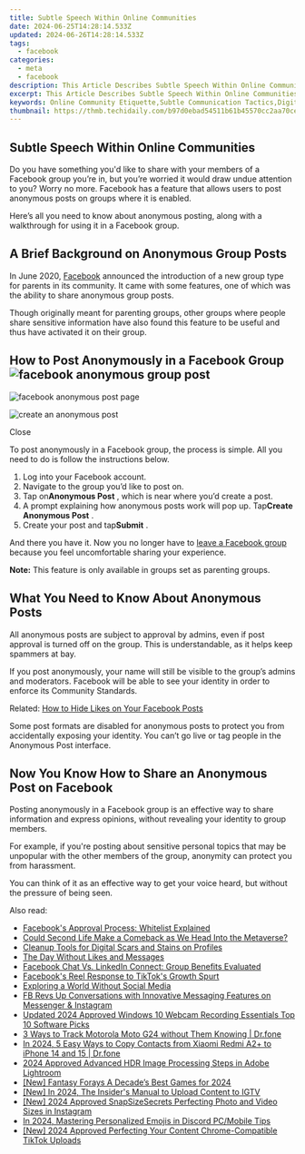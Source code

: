 ```yaml
---
title: Subtle Speech Within Online Communities
date: 2024-06-25T14:28:14.533Z
updated: 2024-06-26T14:28:14.533Z
tags:
  - facebook
categories:
  - meta
  - facebook
description: This Article Describes Subtle Speech Within Online Communities
excerpt: This Article Describes Subtle Speech Within Online Communities
keywords: Online Community Etiquette,Subtle Communication Tactics,Digital Discourse Strategies,Virtual Interaction Techniques,Online Dialogue Nuances,Polite Digital Conversations,Social Media Respectfulness
thumbnail: https://thmb.techidaily.com/b97d0ebad54511b61b45570cc2aa70ceb4b57e4382ef455cbbee6f6a39f5f377.jpg
---
```


## Subtle Speech Within Online Communities

 Do you have something you'd like to share with your members of a Facebook group you’re in, but you’re worried it would draw undue attention to you? Worry no more. Facebook has a feature that allows users to post anonymous posts on groups where it is enabled.

 Here’s all you need to know about anonymous posting, along with a walkthrough for using it in a Facebook group.

## A Brief Background on Anonymous Group Posts

 In June 2020, [Facebook](https://www.facebook.com/community/whats-new/new-parenting-group-type/) announced the introduction of a new group type for parents in its community. It came with some features, one of which was the ability to share anonymous group posts.

 Though originally meant for parenting groups, other groups where people share sensitive information have also found this feature to be useful and thus have activated it on their group.

## How to Post Anonymously in a Facebook Group ![facebook anonymous group post](https://static1.makeuseofimages.com/wordpress/wp-content/uploads/2021/07/facebook-group-anonymous-post-homepage.jpg)

![facebook anonymous post page](https://static1.makeuseofimages.com/wordpress/wp-content/uploads/2021/07/facebook-group-anonymous-post.jpg)

![create an anonymous post](https://static1.makeuseofimages.com/wordpress/wp-content/uploads/2021/07/facebook-group-anonymous-post-post.jpg)

Close

 To post anonymously in a Facebook group, the process is simple. All you need to do is follow the instructions below.

1. Log into your Facebook account.
2. Navigate to the group you’d like to post on.
3. Tap on**Anonymous Post** , which is near where you’d create a post.
4. A prompt explaining how anonymous posts work will pop up. Tap**Create Anonymous Post** .
5. Create your post and tap**Submit** .

 And there you have it. Now you no longer have to [leave a Facebook group](https://www.makeuseof.com/how-to-leave-a-facebook-group/) because you feel uncomfortable sharing your experience.

**Note:** This feature is only available in groups set as parenting groups.

## What You Need to Know About Anonymous Posts

 All anonymous posts are subject to approval by admins, even if post approval is turned off on the group. This is understandable, as it helps keep spammers at bay.

 If you post anonymously, your name will still be visible to the group’s admins and moderators. Facebook will be able to see your identity in order to enforce its Community Standards.

 Related: [How to Hide Likes on Your Facebook Posts](https://www.makeuseof.com/how-to-hide-facebook-likes/)

 Some post formats are disabled for anonymous posts to protect you from accidentally exposing your identity. You can’t go live or tag people in the Anonymous Post interface.

## Now You Know How to Share an Anonymous Post on Facebook

 Posting anonymously in a Facebook group is an effective way to share information and express opinions, without revealing your identity to group members.

 For example, if you're posting about sensitive personal topics that may be unpopular with the other members of the group, anonymity can protect you from harassment.

 You can think of it as an effective way to get your voice heard, but without the pressure of being seen.


<ins class="adsbygoogle"
     style="display:block"
     data-ad-format="autorelaxed"
     data-ad-client="ca-pub-7571918770474297"
     data-ad-slot="1223367746"></ins>



<ins class="adsbygoogle"
     style="display:block"
     data-ad-client="ca-pub-7571918770474297"
     data-ad-slot="8358498916"
     data-ad-format="auto"
     data-full-width-responsive="true"></ins>

<span class="atpl-alsoreadstyle">Also read:</span>
<div><ul>
<li><a href="https://facebook.techidaily.com/facebooks-approval-process-whitelist-explained/"><u>Facebook's Approval Process: Whitelist Explained</u></a></li>
<li><a href="https://facebook.techidaily.com/could-second-life-make-a-comeback-as-we-head-into-the-metaverse/"><u>Could Second Life Make a Comeback as We Head Into the Metaverse?</u></a></li>
<li><a href="https://facebook.techidaily.com/cleanup-tools-for-digital-scars-and-stains-on-profiles/"><u>Cleanup Tools for Digital Scars and Stains on Profiles</u></a></li>
<li><a href="https://facebook.techidaily.com/the-day-without-likes-and-messages/"><u>The Day Without Likes and Messages</u></a></li>
<li><a href="https://facebook.techidaily.com/facebook-chat-vs-linkedin-connect-group-benefits-evaluated/"><u>Facebook Chat Vs. LinkedIn Connect: Group Benefits Evaluated</u></a></li>
<li><a href="https://facebook.techidaily.com/facebooks-reel-response-to-tiktoks-growth-spurt/"><u>Facebook's Reel Response to TikTok's Growth Spurt</u></a></li>
<li><a href="https://facebook.techidaily.com/exploring-a-world-without-social-media/"><u>Exploring a World Without Social Media</u></a></li>
<li><a href="https://facebook.techidaily.com/fb-revs-up-conversations-with-innovative-messaging-features-on-messenger-and-instagram/"><u>FB Revs Up Conversations with Innovative Messaging Features on Messenger & Instagram</u></a></li>
<li><a href="https://smart-video-editing.techidaily.com/updated-2024-approved-windows-10-webcam-recording-essentials-top-10-software-picks/"><u>Updated 2024 Approved Windows 10 Webcam Recording Essentials Top 10 Software Picks</u></a></li>
<li><a href="https://android-location-track.techidaily.com/3-ways-to-track-motorola-moto-g24-without-them-knowing-drfone-by-drfone-virtual-android/"><u>3 Ways to Track Motorola Moto G24 without Them Knowing | Dr.fone</u></a></li>
<li><a href="https://android-transfer.techidaily.com/in-2024-5-easy-ways-to-copy-contacts-from-xiaomi-redmi-a2plus-to-iphone-14-and-15-drfone-by-drfone-transfer-from-android-transfer-from-android/"><u>In 2024, 5 Easy Ways to Copy Contacts from Xiaomi Redmi A2+ to iPhone 14 and 15 | Dr.fone</u></a></li>
<li><a href="https://vp-tips.techidaily.com/2024-approved-advanced-hdr-image-processing-steps-in-adobe-lightroom/"><u>2024 Approved  Advanced HDR Image Processing Steps in Adobe Lightroom</u></a></li>
<li><a href="https://screen-video-capture.techidaily.com/new-fantasy-forays-a-decades-best-games-for-2024/"><u>[New] Fantasy Forays  A Decade’s Best Games for 2024</u></a></li>
<li><a href="https://instagram-videos.techidaily.com/new-in-2024-the-insiders-manual-to-upload-content-to-igtv/"><u>[New] In 2024, The Insider's Manual to Upload Content to IGTV</u></a></li>
<li><a href="https://instagram-videos.techidaily.com/new-2024-approved-snapsizesecrets-perfecting-photo-and-video-sizes-in-instagram/"><u>[New] 2024 Approved  SnapSizeSecrets  Perfecting Photo and Video Sizes in Instagram</u></a></li>
<li><a href="https://discord-videos.techidaily.com/in-2024-mastering-personalized-emojis-in-discord-pcmobile-tips/"><u>In 2024, Mastering Personalized Emojis in Discord  PC/Mobile Tips</u></a></li>
<li><a href="https://tiktok-clips.techidaily.com/new-2024-approved-perfecting-your-content-chrome-compatible-tiktok-uploads/"><u>[New] 2024 Approved  Perfecting Your Content  Chrome-Compatible TikTok Uploads</u></a></li>
</ul></div>
